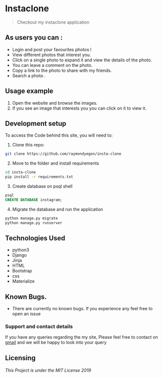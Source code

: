 # Instaclone
> Checkout my instaclone application

<!-- #### This is my personal gallery website where you can see photos that i have uploaded.
![Screenshot](screenshot.png) -->

## As users you can :
* Login and post your favourites photos                             l
* View different photos that interest you.
* Click on a single photo to expand it and view the details of the photo.
* You can leave a comment on the photo.
* Copy a link to the photo to share with my friends.
* Search a photo .

## Usage example

1. Open the website and browse the images.
2. If you see an image that interests you you can click on it to view it.


## Development setup

To access the Code behind this site, you will need to:

1. Clone this repo:
  ```bash
  git clone https://github.com/raymondyegon/insta-clone
  ```
2. Move to the folder and install requirements
  ```bash
  cd insta-clone
  pip install -r requirements.txt
  ```
3. Create database on psql shell
  ```SQL
  psql
  CREATE DATABASE instagram;
  ```
4. Migrate the database and run the application
  ```bash
  python manage.py migrate
  python manage.py runserver
  ```

## Technologies Used
* python3
* Django
* Jinja
* HTML
* Bootstrap
* css
* Materialize

## Known Bugs.
* There are currently no known bugs. If you experience any feel free to open an issue

### Support and contact details
If you have any queries regarding the my site,
Please feel free to contact on [gmail](mailto://raymondyegon17@gmail.com) and we will be happy to look into your query

## Licensing
###### This Project is under the MIT License 2019
  